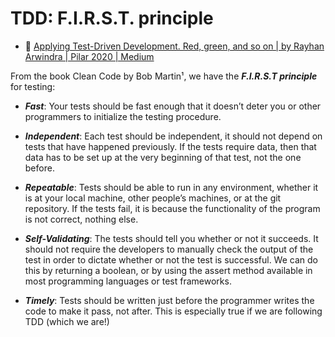 # TDD: F.I.R.S.T. principle

- :newspaper: [Applying Test-Driven Development. Red, green, and so on | by Rayhan Arwindra | Pilar 2020 | Medium](https://medium.com/pilar-2020/applying-test-driven-development-6d6d3af186cb)

From the book Clean Code by Bob Martin¹, we have the ***F.I.R.S.T principle*** for testing:

- ***Fast***: Your tests should be fast enough that it doesn’t deter you or other programmers to initialize the testing procedure.

- ***Independent***: Each test should be independent, it should not depend on tests that have happened previously. If the tests require data, then that data has to be set up at the very beginning of that test, not the one before.

- ***Repeatable***: Tests should be able to run in any environment, whether it is at your local machine, other people’s machines, or at the git repository. If the tests fail, it is because the functionality of the program is not correct, nothing else.

- ***Self-Validating***: The tests should tell you whether or not it succeeds. It should not require the developers to manually check the output of the test in order to dictate whether or not the test is successful. We can do this by returning a boolean, or by using the assert method available in most programming languages or test frameworks.

- ***Timely***: Tests should be written just before the programmer writes the code to make it pass, not after. This is especially true if we are following TDD (which we are!)

